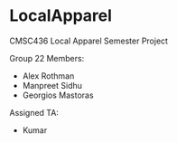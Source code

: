 # LocalApparel
CMSC436 Local Apparel Semester Project

Group 22 Members:
- Alex Rothman
- Manpreet Sidhu
- Georgios Mastoras

Assigned TA:
- Kumar
